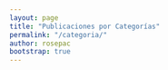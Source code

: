 ```yaml
---
layout: page
title: "Publicaciones por Categorías"
permalink: "/categoria/"
author: rosepac
bootstrap: true
---
```

